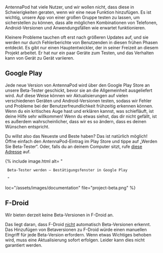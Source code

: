 AntennaPod hat viele Nutzer, und wir wollen nicht, dass diese in Schwierigkeiten geraten, wenn wir eine neue Funktion hinzufügen. Es ist wichtig, unsere App von einer großen Gruppe testen zu lassen, um sicherstellen zu können, dass alle möglichen Kombinationen von Telefonen, Android-Versionen und Anwendungsfällen wie erwartet funktionieren.

Kleinere Probleme tauchen oft erst nach größeren Updates auf, und sie werden nur durch Fehlerberichte von Benutzenden in diesen frühen Phasen entdeckt. Es gibt nur einen Hauptentwickler, der in seiner Freizeit an diesem Projekt arbeitet. Er hat nur ein paar Geräte zum Testen, und das Verhalten kann von Gerät zu Gerät variieren.

## Google Play

Jede neue Version von AntennaPod wird über den Google Play Store an unsere Beta-Tester geschickt, bevor sie an die Allgemeinheit ausgeliefert wird. Auf diese Weise können wir Aktualisierungen auf vielen verschiedenen Geräten und Android-Versionen testen, sodass wir Fehler und Probleme bei der Benutzerfreundlichkeit frühzeitig erkennen können. Wenn du ein kritisches Auge hast und erklären kannst, was schiefläuft, ist deine Hilfe sehr willkommen! Wenn du etwas siehst, das dir nicht gefällt, ist es außerdem wahrscheinlicher, dass wir es so ändern, dass es deinen Wünschen entspricht.

Du willst also das Neueste und Beste haben? Das ist natürlich möglich! Öffne einfach den AntennaPod-Eintrag im Play Store und tippe auf „Werden Sie Beta-Tester“. Oder, falls du an deinem Computer sitzt, rufe [diese Adresse](https://play.google.com/apps/testing/de.danoeh.antennapod) auf.

{% include image.html alt= "

     Beta-Tester werden – Bestätigungsfenster in Google Play

     "

loc="/assets/images/documentation" file="project-beta.png" %}

## F-Droid

Wir bieten derzeit keine Beta-Versionen in F-Droid an.

Das liegt daran, dass F-Droid [nicht](https://gitlab.com/fdroid/fdroidserver/-/issues/161) automatisch Beta-Versionen erkennt. Das Hinzufügen von Betaversionen zu F-Droid würde einen manuellen Eingriff für jede Beta-Version erfordern. Wenn etwas Wichtiges behoben wird, muss eine Aktualisierung sofort erfolgen. Leider kann dies nicht garantiert werden.

